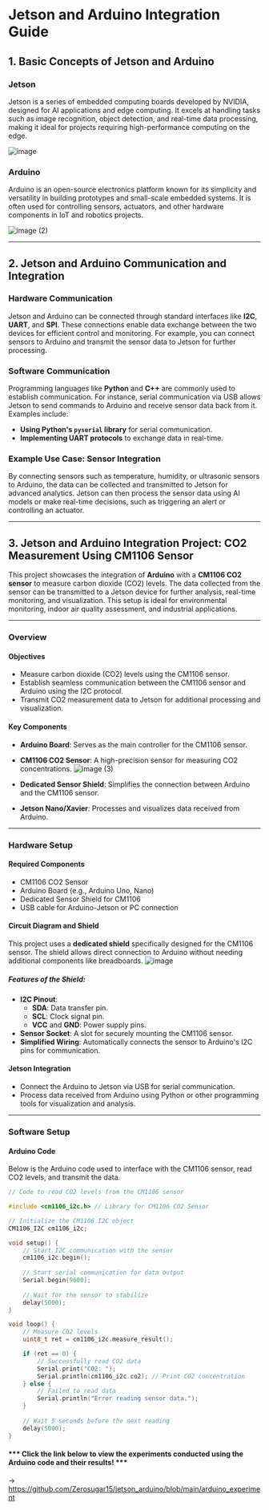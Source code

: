 # Jetson and Arduino Integration Guide

## 1. Basic Concepts of Jetson and Arduino

### Jetson
Jetson is a series of embedded computing boards developed by NVIDIA, designed for AI applications and edge computing. It excels at handling tasks such as image recognition, object detection, and real-time data processing, making it ideal for projects requiring high-performance computing on the edge.

![image](https://github.com/user-attachments/assets/a7562f05-86cc-48e6-ad5f-32cac0e9fef2)


### Arduino
Arduino is an open-source electronics platform known for its simplicity and versatility in building prototypes and small-scale embedded systems. It is often used for controlling sensors, actuators, and other hardware components in IoT and robotics projects.

![image (2)](https://github.com/user-attachments/assets/54ff0e09-7142-4805-9c8b-9362f33be644)



---

## 2. Jetson and Arduino Communication and Integration

### Hardware Communication
Jetson and Arduino can be connected through standard interfaces like **I2C**, **UART**, and **SPI**. These connections enable data exchange between the two devices for efficient control and monitoring. For example, you can connect sensors to Arduino and transmit the sensor data to Jetson for further processing.

### Software Communication
Programming languages like **Python** and **C++** are commonly used to establish communication. For instance, serial communication via USB allows Jetson to send commands to Arduino and receive sensor data back from it. Examples include:

- **Using Python's `pyserial` library** for serial communication.
- **Implementing UART protocols** to exchange data in real-time.

### Example Use Case: Sensor Integration
By connecting sensors such as temperature, humidity, or ultrasonic sensors to Arduino, the data can be collected and transmitted to Jetson for advanced analytics. Jetson can then process the sensor data using AI models or make real-time decisions, such as triggering an alert or controlling an actuator.

---

## 3. Jetson and Arduino Integration Project: CO2 Measurement Using CM1106 Sensor

This project showcases the integration of **Arduino** with a **CM1106 CO2 sensor** to measure carbon dioxide (CO2) levels. The data collected from the sensor can be transmitted to a Jetson device for further analysis, real-time monitoring, and visualization. This setup is ideal for environmental monitoring, indoor air quality assessment, and industrial applications.

---

### **Overview**

#### Objectives
- Measure carbon dioxide (CO2) levels using the CM1106 sensor.
- Establish seamless communication between the CM1106 sensor and Arduino using the I2C protocol.
- Transmit CO2 measurement data to Jetson for additional processing and visualization.

#### Key Components
- **Arduino Board**: Serves as the main controller for the CM1106 sensor.
- **CM1106 CO2 Sensor**: A high-precision sensor for measuring CO2 concentrations.
  ![image (3)](https://github.com/user-attachments/assets/f890fe9d-1db6-4d19-a103-51cd7146e191)

- **Dedicated Sensor Shield**: Simplifies the connection between Arduino and the CM1106 sensor.
- **Jetson Nano/Xavier**: Processes and visualizes data received from Arduino.

---

### **Hardware Setup**

#### Required Components
- CM1106 CO2 Sensor
- Arduino Board (e.g., Arduino Uno, Nano)
- Dedicated Sensor Shield for CM1106
- USB cable for Arduino-Jetson or PC connection

#### Circuit Diagram and Shield
This project uses a **dedicated shield** specifically designed for the CM1106 sensor. The shield allows direct connection to Arduino without needing additional components like breadboards.
![image](https://github.com/user-attachments/assets/2a1d080e-17e4-4ba6-8808-4f91db03c72b)


##### Features of the Shield:
- **I2C Pinout**:
  - **SDA**: Data transfer pin.
  - **SCL**: Clock signal pin.
  - **VCC** and **GND**: Power supply pins.
- **Sensor Socket**: A slot for securely mounting the CM1106 sensor.
- **Simplified Wiring**: Automatically connects the sensor to Arduino's I2C pins for communication.

#### Jetson Integration
- Connect the Arduino to Jetson via USB for serial communication.
- Process data received from Arduino using Python or other programming tools for visualization and analysis.

---

### **Software Setup**

#### Arduino Code
Below is the Arduino code used to interface with the CM1106 sensor, read CO2 levels, and transmit the data.

```cpp
// Code to read CO2 levels from the CM1106 sensor

#include <cm1106_i2c.h> // Library for CM1106 CO2 Sensor

// Initialize the CM1106 I2C object
CM1106_I2C cm1106_i2c;

void setup() {
    // Start I2C communication with the sensor
    cm1106_i2c.begin();
    
    // Start serial communication for data output
    Serial.begin(9600);
    
    // Wait for the sensor to stabilize
    delay(5000);
}

void loop() {
    // Measure CO2 levels
    uint8_t ret = cm1106_i2c.measure_result();

    if (ret == 0) {
        // Successfully read CO2 data
        Serial.print("CO2: ");
        Serial.println(cm1106_i2c.co2); // Print CO2 concentration
    } else {
        // Failed to read data
        Serial.println("Error reading sensor data.");
    }
    
    // Wait 5 seconds before the next reading
    delay(5000);
}
```

#### *** Click the link below to view the experiments conducted using the Arduino code and their results! ***
-> https://github.com/Zerosugar15/jetson_arduino/blob/main/arduino_experiment
